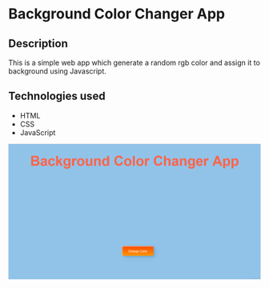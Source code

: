 # Background Color Changer App

## Description
This is a simple web app which generate a random rgb color and assign it to background using Javascript.

## Technologies used
- HTML
- CSS
- JavaScript

![](images/color_changer.PNG)